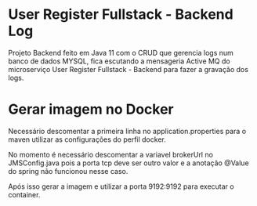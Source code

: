 # User Register Fullstack - Backend Log
Projeto Backend feito em Java 11 com o CRUD que gerencia logs num banco de dados MYSQL, fica escutando a mensageria Active MQ do microserviço User Register Fullstack - Backend para fazer a gravação dos logs.

# Gerar imagem no Docker
Necessário descomentar a primeira linha no application.properties para o maven utilizar as configurações do perfil docker.

No momento é necessário descomentar a variavel brokerUrl no JMSConfig.java pois a porta tcp deve ser outro valor e a anotação @Value do spring não funcionou nesse caso.

Após isso gerar a imagem e utilizar a porta 9192:9192 para executar o container.